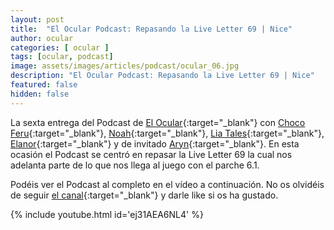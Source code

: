 ```yaml
---
layout: post
title:  "El Ocular Podcast: Repasando la Live Letter 69 | Nice"
author: ocular
categories: [ ocular ]
tags: [ocular, podcast]
image: assets/images/articles/podcast/ocular_06.jpg
description: "El Ocular Podcast: Repasando la Live Letter 69 | Nice"
featured: false
hidden: false
---
```


La sexta entrega del Podcast de [El Ocular](https://twitter.com/OcularEl){:target="_blank"} con [Choco Feru](https://twitter.com/ChocoFeru){:target="_blank"}, [Noah](https://twitter.com/Habeces4){:target="_blank"}, [Lia Tales](https://twitter.com/LiaTales_ffxiv){:target="_blank"}, [Elanor](https://twitter.com/trencapins){:target="_blank"} y  de invitado [Aryn](https://twitter.com/Aryn_XIV){:target="_blank"}. En esta ocasión el Podcast se centró en repasar la Live Letter 69 la cual nos adelanta parte de lo que nos llega al juego con el parche 6.1.

Podéis ver el Podcast al completo en el vídeo a continuación. No os olvidéis de seguir [el canal](https://www.youtube.com/channel/UC0Ncgc0JH3CtDMraAIrlGkQ){:target="_blank"} y darle like si os ha gustado.

{% include youtube.html id='ej31AEA6NL4' %}
